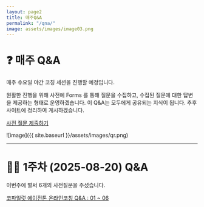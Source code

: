 ```yaml
---
layout: page2
title: 매주Q&A
permalink: "/qna/"
image: assets/images/image03.png
---
```


# ❓ 매주 Q&A

매주 수요일 야간 코칭 세션을 진행할 예정입니다.

원활한 진행을 위해 사전에 Forms 를 통해 질문을 수집하고, 수집된 질문에 대한 답변을 제공하는 형태로 운영하겠습니다. 이 Q&A는 모두에게 공유되는 지식이 됩니다. 추후 사이트에 정리하여 게시하겠습니다.

[사전 질문 제출하기](https://aka.ms/CopilotAgenthoninSeoul2025_QnA)

![image]({{ site.baseurl }}/assets/images/qr.png)

---

# 👩‍🚀 1주차 (2025-08-20) Q&A

이번주에 벌써 6개의 사전질문을 주셨습니다.

[코파일럿 에이전톤 온라인코칭 Q&A : 01 ~ 06](https://microsoft.github.io/mwkorea/categories/#%EC%BD%94%ED%8C%8C%EC%9D%BC%EB%9F%BF%EC%97%90%EC%9D%B4%EC%A0%84%ED%86%A4%EC%84%9C%EC%9A%B82025)

